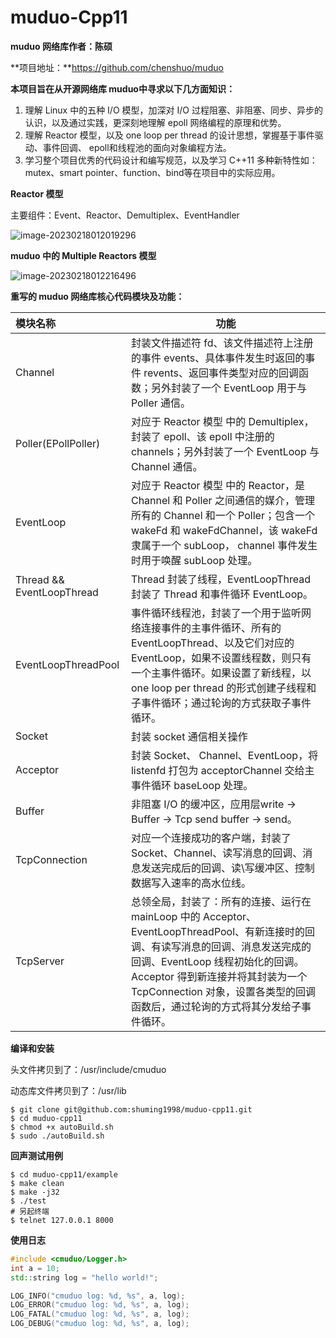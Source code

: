# muduo-Cpp11

**muduo 网络库作者：陈硕**

**项目地址：**https://github.com/chenshuo/muduo



**本项目旨在从开源网络库 muduo中寻求以下几方面知识：**

1. 理解 Linux 中的五种 I/O 模型，加深对 I/O 过程阻塞、非阻塞、同步、异步的认识，以及通过实践，更深刻地理解 epoll 网络编程的原理和优势。
2. 理解 Reactor 模型，以及 one loop per thread 的设计思想，掌握基于事件驱动、事件回调、 epoll和线程池的面向对象编程方法。
3. 学习整个项目优秀的代码设计和编写规范，以及学习 C++11 多种新特性如：mutex、smart pointer、function、bind等在项目中的实际应用。



**Reactor 模型**

主要组件：Event、Reactor、Demultiplex、EventHandler

![image-20230218012019296](https://github.com/shuming1998/muduo-cpp11/blob/main/image/reactor.png)



**muduo 中的 Multiple Reactors 模型**



![image-20230218012216496](https://github.com/shuming1998/muduo-cpp11/blob/main/image/multiple_reactor.png)





**重写的 muduo 网络库核心代码模块及功能：**

| 模块名称                  | 功能                                                         |
| :------------------------ | ------------------------------------------------------------ |
| Channel                   | 封装文件描述符 fd、该文件描述符上注册的事件 events、具体事件发生时返回的事件 revents、返回事件类型对应的回调函数；另外封装了一个 EventLoop 用于与 Poller 通信。 |
| Poller(EPollPoller)       | 对应于 Reactor 模型 中的 Demultiplex，封装了 epoll、该 epoll 中注册的 channels；另外封装了一个 EventLoop 与 Channel 通信。 |
| EventLoop                 | 对应于 Reactor 模型 中的 Reactor，是 Channel 和 Poller 之间通信的媒介，管理所有的 Channel 和一个 Poller；包含一个 wakeFd 和 wakeFdChannel，该 wakeFd 隶属于一个 subLoop， channel 事件发生时用于唤醒 subLoop 处理。 |
| Thread && EventLoopThread | Thread 封装了线程，EventLoopThread 封装了 Thread 和事件循环 EventLoop。 |
| EventLoopThreadPool       | 事件循环线程池，封装了一个用于监听网络连接事件的主事件循环、所有的EventLoopThread、以及它们对应的 EventLoop，如果不设置线程数，则只有一个主事件循环。如果设置了新线程，以 one loop per thread 的形式创建子线程和子事件循环；通过轮询的方式获取子事件循环。 |
| Socket                    | 封装 socket 通信相关操作                                     |
| Acceptor                  | 封装 Socket、 Channel、EventLoop，将 listenfd 打包为 acceptorChannel 交给主事件循环 baseLoop 处理。 |
| Buffer                    | 非阻塞 I/O 的缓冲区，应用层write -> Buffer -> Tcp send buffer -> send。 |
| TcpConnection             | 对应一个连接成功的客户端，封装了 Socket、Channel、读写消息的回调、消息发送完成后的回调、读\写缓冲区、控制数据写入速率的高水位线。 |
| TcpServer                 | 总领全局，封装了：所有的连接、运行在 mainLoop 中的 Acceptor、EventLoopThreadPool、有新连接时的回调、有读写消息的回调、消息发送完成的回调、EventLoop 线程初始化的回调。Acceptor 得到新连接并将其封装为一个 TcpConnection 对象，设置各类型的回调函数后，通过轮询的方式将其分发给子事件循环。 |



**编译和安装**

头文件拷贝到了：/usr/include/cmuduo

动态库文件拷贝到了：/usr/lib

```shell
$ git clone git@github.com:shuming1998/muduo-cpp11.git
$ cd muduo-cpp11
$ chmod +x autoBuild.sh
$ sudo ./autoBuild.sh
```



**回声测试用例**

```shell
$ cd muduo-cpp11/example
$ make clean
$ make -j32
$ ./test
# 另起终端
$ telnet 127.0.0.1 8000
```



**使用日志**

```c++
#include <cmuduo/Logger.h>
int a = 10;
std::string log = "hello world!";

LOG_INFO("cmuduo log: %d, %s", a, log);
LOG_ERROR("cmuduo log: %d, %s", a, log);
LOG_FATAL("cmuduo log: %d, %s", a, log);
LOG_DEBUG("cmuduo log: %d, %s", a, log);
```

